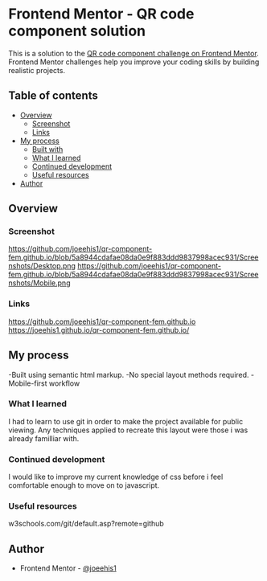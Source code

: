 # Frontend Mentor - QR code component solution

This is a solution to the [QR code component challenge on Frontend Mentor](https://www.frontendmentor.io/challenges/qr-code-component-iux_sIO_H). Frontend Mentor challenges help you improve your coding skills by building realistic projects.

## Table of contents

- [Overview](#overview)
  - [Screenshot](#screenshot)
  - [Links](#links)
- [My process](#my-process)
  - [Built with](#built-with)
  - [What I learned](#what-i-learned)
  - [Continued development](#continued-development)
  - [Useful resources](#useful-resources)
- [Author](#author)

## Overview

### Screenshot
https://github.com/joeehis1/qr-component-fem.github.io/blob/5a8944cdafae08da0e9f883ddd9837998acec931/Screenshots/Desktop.png
https://github.com/joeehis1/qr-component-fem.github.io/blob/5a8944cdafae08da0e9f883ddd9837998acec931/Screenshots/Mobile.png


### Links

https://github.com/joeehis1/qr-component-fem.github.io
https://joeehis1.github.io/qr-component-fem.github.io/

## My process

-Built using semantic html markup.
-No special layout methods required.
-Mobile-first workflow

### What I learned

I had to learn to use git in order to make the project available for public viewing.
Any techniques applied to recreate this layout were those i was already familliar with.

### Continued development

I would like to improve my current knowledge of css before i feel comfortable enough to move on to javascript.

### Useful resources

w3schools.com/git/default.asp?remote=github

## Author

- Frontend Mentor - [@joeehis1](https://www.frontendmentor.io/profile/joeehis1)
